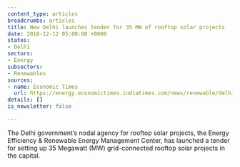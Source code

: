 ```yaml
---
content_type: articles
breadcrumbs: articles
title: New Delhi launches tender for 35 MW of rooftop solar projects
date: 2018-12-12 05:00:00 +0000
states:
- Delhi
sectors:
- Energy
subsectors:
- Renewables
sources:
- name: Economic Times
  url: https://energy.economictimes.indiatimes.com/news/renewable/delhi-govt-invites-bids-for-setting-up-35-mw-rooftop-solar-power-projects/66986916
details: []
is_newsletter: false

---
```

The Delhi government’s nodal agency for rooftop solar projects, the Energy Efficiency & Renewable Energy Management Center, has launched a tender for setting up 35 Megawatt (MW) grid-connected rooftop solar projects in the capital. 
